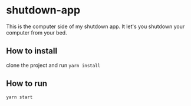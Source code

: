 # shutdown-app

This is the computer side of my shutdown app. It let's you shutdown your computer from your bed.

## How to install

clone the project and run `yarn install`

## How to run

`yarn start`
